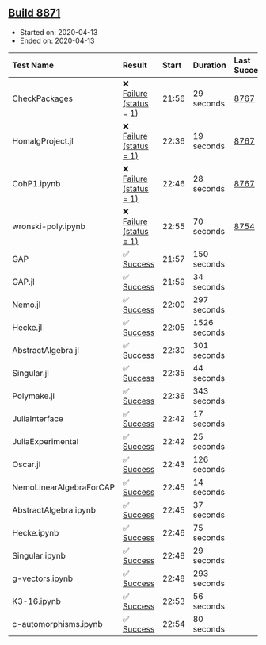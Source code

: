 ## [Build 8871](https://oscarci.mathematik.uni-kl.de/job/oscar/8871/)

* Started on: 2020-04-13
* Ended on: 2020-04-13

| Test Name    | Result | Start | Duration | Last Success | First Failure |
|:-------------|:-------|:------|:---------|:-------------|:--------------|
| CheckPackages | ❌ [Failure (status = 1)](https://oscarci.mathematik.uni-kl.de/job/oscar/8871/artifact/logs/build-8871/CheckPackages.log) | 21:56 | 29 seconds | [8767](https://oscarci.mathematik.uni-kl.de/job/oscar/8767/) | [8768](https://oscarci.mathematik.uni-kl.de/job/oscar/8768/) |
| HomalgProject.jl | ❌ [Failure (status = 1)](https://oscarci.mathematik.uni-kl.de/job/oscar/8871/artifact/logs/build-8871/HomalgProject.jl.log) | 22:36 | 19 seconds | [8767](https://oscarci.mathematik.uni-kl.de/job/oscar/8767/) | [8768](https://oscarci.mathematik.uni-kl.de/job/oscar/8768/) |
| CohP1.ipynb | ❌ [Failure (status = 1)](https://oscarci.mathematik.uni-kl.de/job/oscar/8871/artifact/logs/build-8871/CohP1.ipynb.log) | 22:46 | 28 seconds | [8767](https://oscarci.mathematik.uni-kl.de/job/oscar/8767/) | [8768](https://oscarci.mathematik.uni-kl.de/job/oscar/8768/) |
| wronski-poly.ipynb | ❌ [Failure (status = 1)](https://oscarci.mathematik.uni-kl.de/job/oscar/8871/artifact/logs/build-8871/wronski-poly.ipynb.log) | 22:55 | 70 seconds | [8754](https://oscarci.mathematik.uni-kl.de/job/oscar/8754/) | [8755](https://oscarci.mathematik.uni-kl.de/job/oscar/8755/) |
| GAP | ✅ [Success](https://oscarci.mathematik.uni-kl.de/job/oscar/8871/artifact/logs/build-8871/GAP.log) | 21:57 | 150 seconds |  |  |
| GAP.jl | ✅ [Success](https://oscarci.mathematik.uni-kl.de/job/oscar/8871/artifact/logs/build-8871/GAP.jl.log) | 21:59 | 34 seconds |  |  |
| Nemo.jl | ✅ [Success](https://oscarci.mathematik.uni-kl.de/job/oscar/8871/artifact/logs/build-8871/Nemo.jl.log) | 22:00 | 297 seconds |  |  |
| Hecke.jl | ✅ [Success](https://oscarci.mathematik.uni-kl.de/job/oscar/8871/artifact/logs/build-8871/Hecke.jl.log) | 22:05 | 1526 seconds |  |  |
| AbstractAlgebra.jl | ✅ [Success](https://oscarci.mathematik.uni-kl.de/job/oscar/8871/artifact/logs/build-8871/AbstractAlgebra.jl.log) | 22:30 | 301 seconds |  |  |
| Singular.jl | ✅ [Success](https://oscarci.mathematik.uni-kl.de/job/oscar/8871/artifact/logs/build-8871/Singular.jl.log) | 22:35 | 44 seconds |  |  |
| Polymake.jl | ✅ [Success](https://oscarci.mathematik.uni-kl.de/job/oscar/8871/artifact/logs/build-8871/Polymake.jl.log) | 22:36 | 343 seconds |  |  |
| JuliaInterface | ✅ [Success](https://oscarci.mathematik.uni-kl.de/job/oscar/8871/artifact/logs/build-8871/JuliaInterface.log) | 22:42 | 17 seconds |  |  |
| JuliaExperimental | ✅ [Success](https://oscarci.mathematik.uni-kl.de/job/oscar/8871/artifact/logs/build-8871/JuliaExperimental.log) | 22:42 | 25 seconds |  |  |
| Oscar.jl | ✅ [Success](https://oscarci.mathematik.uni-kl.de/job/oscar/8871/artifact/logs/build-8871/Oscar.jl.log) | 22:43 | 126 seconds |  |  |
| NemoLinearAlgebraForCAP | ✅ [Success](https://oscarci.mathematik.uni-kl.de/job/oscar/8871/artifact/logs/build-8871/NemoLinearAlgebraForCAP.log) | 22:45 | 14 seconds |  |  |
| AbstractAlgebra.ipynb | ✅ [Success](https://oscarci.mathematik.uni-kl.de/job/oscar/8871/artifact/logs/build-8871/AbstractAlgebra.ipynb.log) | 22:45 | 37 seconds |  |  |
| Hecke.ipynb | ✅ [Success](https://oscarci.mathematik.uni-kl.de/job/oscar/8871/artifact/logs/build-8871/Hecke.ipynb.log) | 22:46 | 75 seconds |  |  |
| Singular.ipynb | ✅ [Success](https://oscarci.mathematik.uni-kl.de/job/oscar/8871/artifact/logs/build-8871/Singular.ipynb.log) | 22:48 | 29 seconds |  |  |
| g-vectors.ipynb | ✅ [Success](https://oscarci.mathematik.uni-kl.de/job/oscar/8871/artifact/logs/build-8871/g-vectors.ipynb.log) | 22:48 | 293 seconds |  |  |
| K3-16.ipynb | ✅ [Success](https://oscarci.mathematik.uni-kl.de/job/oscar/8871/artifact/logs/build-8871/K3-16.ipynb.log) | 22:53 | 56 seconds |  |  |
| c-automorphisms.ipynb | ✅ [Success](https://oscarci.mathematik.uni-kl.de/job/oscar/8871/artifact/logs/build-8871/c-automorphisms.ipynb.log) | 22:54 | 80 seconds |  |  |
